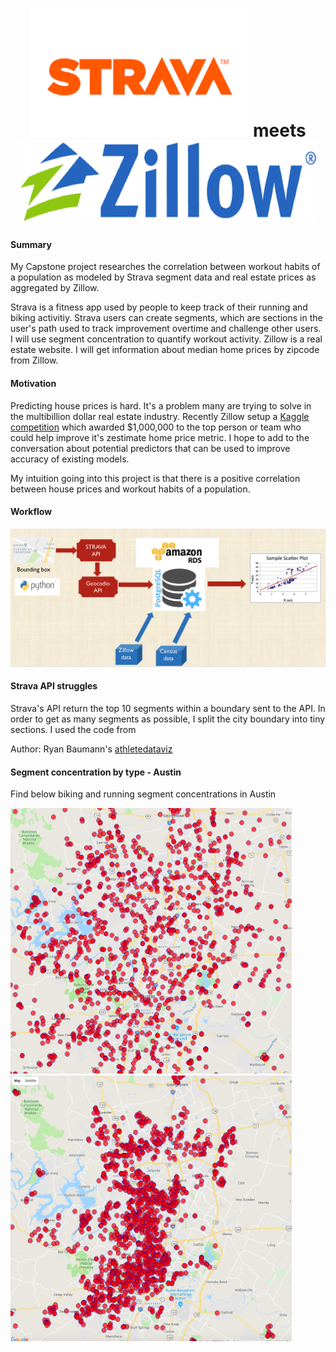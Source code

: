 # <center> <img src="images/Logo_Strava.png" width="350" height="205" /> meets <img src="images/Logo_Zillow.png" width="480" height="130" /> </center>


#### Summary
 My Capstone project researches the correlation between workout habits of a population as modeled by Strava segment data and real estate prices as aggregated by Zillow.

 Strava is a fitness app used by people to keep track of their running and biking activitiy. Strava users can create segments, which are sections in the user's path used to track improvement overtime and challenge other users. I will use segment concentration to quantify workout activity. Zillow is a real estate website. I will get information about median home prices by zipcode from Zillow.

#### Motivation

Predicting house prices is hard. It's a problem many are trying to solve in the multibillion dollar real estate industry. Recently Zillow setup a [Kaggle competition](https://www.kaggle.com/c/zillow-prize-1) which awarded $1,000,000 to the top person or team who could help improve it's zestimate home price metric. I hope to add to the conversation about potential predictors that can be used to improve accuracy of existing models.

My intuition going into this project is that there is a positive correlation between house prices and workout habits of a population.


#### Workflow
 ![workflow](images/workflow.png)



#### Strava API struggles
Strava's API return the top 10 segments within a boundary sent to the API. In order to get as many segments as possible, I split the city boundary into tiny sections. I used the code from

Author: Ryan Baumann's [athletedataviz](https://www.ryanbaumann.com/blog/2016/4/10/on-caching-how-advs-segments-works)

#### Segment concentration by type - Austin
Find below biking and running segment concentrations in Austin


<img src="images/Strava_Biking_Segments.png" width="450" height="425" />  <img src="images/Strava_Running_Segments.png" width="450" height="425" />
